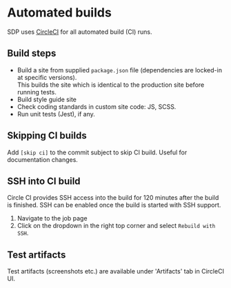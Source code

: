 # Automated builds

SDP uses [CircleCI](https://circleci.com/gh/dpc-sdp) for all automated build
(CI) runs.   

## Build steps
- Build a site from supplied `package.json` file (dependencies are locked-in at 
  specific versions).<br/>
  This builds the site which is identical to the production site before running 
  tests.  
- Build style guide site
- Check coding standards in custom site code: JS, SCSS.
- Run unit tests (Jest), if any.

## Skipping CI builds

Add `[skip ci]` to the commit subject to skip CI build. Useful for documentation
changes.

## SSH into CI build
Circle CI provides SSH access into the build for 120 minutes after the build is
finished. SSH can be enabled once the build is started with SSH support.
1. Navigate to the job page
2. Click on the dropdown in the right top corner and select `Rebuild with SSH`.

## Test artifacts
Test artifacts (screenshots etc.) are available under 'Artifacts' tab in
CircleCI UI.
